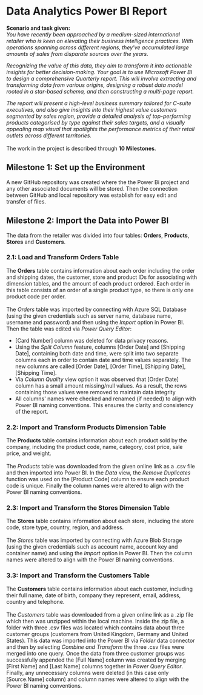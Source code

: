 # Data Analytics Power BI Report

**Scenario and task given:**
<br>
_You have recently been approached by a medium-sized international retailer who is keen on elevating their business intelligence practices. With operations spanning across different regions, they've accumulated large amounts of sales from disparate sources over the years._

_Recognizing the value of this data, they aim to transform it into actionable insights for better decision-making. Your goal is to use Microsoft Power BI to design a comprehensive Quarterly report. This will involve extracting and transforming data from various origins, designing a robust data model rooted in a star-based schema, and then constructing a multi-page report._

_The report will present a high-level business summary tailored for C-suite executives, and also give insights into their highest value customers segmented by sales region, provide a detailed analysis of top-performing products categorised by type against their sales targets, and a visually appealing map visual that spotlights the performance metrics of their retail outlets across different territories._
<br>
<br>
The work in the project is described through **10 Milestones**.
<br>
## Milestone 1: Set up the Environment

A new GitHub repository was created where the the Power Bi project and any other associated documents will be stored. Then the connection between GitHub and local repository was establish for easy edit and transfer of files. 

## Milestone 2: Import the Data into Power BI

The data from the retailer was divided into four tables: **Orders**, **Products**, **Stores** and **Customers**.
<br>

### 2.1: Load and Transform Orders Table

The **Orders** table contains information about each order including the order and shipping dates, the customer, store and product IDs for associating with dimension tables, and the amount of each product ordered. Each order in this table consists of an order of a single product type, so there is only one product code per order.
<br>
<br>
The *Orders* table was imported by connecting with Azure SQL Database (using the given credentials such as server name, database name, username and password) and then using the *Import* option in Power BI. 
<br>
Then the table was edited via *Power Query Editor*:
 - [Card Number] column was deleted for data privacy reasons.
 - Using the *Split Column* feature, columns [Order Date] and [Shipping Date], containing both date and time, were split into two separate columns each in order to contain date and time values separately. The new columns are called [Order Date], [Order Time], [Shipping Date], [Shipping Time]. 
 - Via *Column Quality* view option it was observed that [Order Date] column has a small amount missing/null values. As a result, the rows containing those values were removed to maintain data integrity
 - All columns' names were checked and renamed (if needed) to align with Power BI naming conventions. This ensures the clarity and consistency of the report. </ul>

### 2.2: Import and Transform Products Dimension Table

The **Products** table contains information about each product sold by the company, including the product code, name, category, cost price, sale price, and weight.
<br>
<br>
The *Products* table was downloaded from the given online link as a .csv file and then imported into Power BI. In the *Data* view, the *Remove Duplicates* function was used on the [Product Code] column to ensure each product code is unique. Finally the column names were altered to align with the Power BI naming conventions. 

### 2.3: Import and Transform the Stores Dimension Table

The **Stores** table contains information about each store, including the store code, store type, country, region, and address.
<br>
<br>
The *Stores* table was imported by connecting with Azure Blob Storage (using the given credentials such as account name, account key and container name) and using the *Import* option in Power BI. Then the column names were altered to align with the Power BI naming conventions. 

### 3.3: Import and Transform the Customers Table

The **Customers** table contains information about each customer, including their full name, date of birth, company they represent, email, address, country and telephone. 
<br>
<br>
The *Customers* table was downloaded from a given online link as a .zip file which then was unzipped within the local machine. Inside the zip file, a folder with three .csv files was located which contains data about three customer groups (customers from United Kingdom, Germany and United States). This data was imported into the Power BI via *Folder* data connector and then by selecting *Combine and Transform* the three .csv files were merged into one query. Once the data from three customer groups was successfully appended the [Full Name] column was created by merging [First Name] and [Last Name] columns together in *Power Query Editor*. Finally, any unnecessary columns were deleted (in this case only [Source.Name] column) and column names were altered to align with the Power BI naming conventions.
